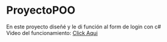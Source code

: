 # ProyectoPOO
En este proyecto diseñé y le di función al form de login con c# 
<br/>
Video del funcionamiento:
<a href='https://youtu.be/55rSRisW-w8' target="_blank">Click Aqui<a/>
